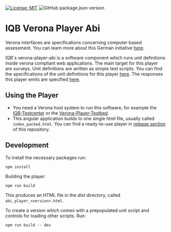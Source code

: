 [![License: MIT](https://img.shields.io/badge/License-MIT-yellow.svg?style=flat-square)](https://opensource.org/licenses/MIT)
![GitHub package.json version](https://img.shields.io/github/package-json/v/iqb-berlin/verona-player-abi?style=flat-square)

# IQB Verona Player Abi
Verona interfaces are specifications concerning computer based assessment. You can learn
more about this German initiative [here](https://github.com/verona-interfaces/introduction).

IQB`s verona-player-abi is a software component which runs unit definitions inside verona
compliant web applications. The main target for this player are surveys. Unit
definitions are written as simple text scripts. You can find the specifications of the unit definitions
for this player [here](https://github.com/iqb-berlin/verona-data-specifications/blob/main/unit-defs/manual_iqb-scripted.md).
The responses this player emits are specified [here](https://github.com/iqb-berlin/verona-data-specifications/blob/main/responses/manual_iqb-key-value.md).

## Using the Player
* You need a Verona host system to run this software, for example the
[IQB-Testcenter](https://github.com/iqb-berlin/testcenter-setup) or the
[Verona-Player-Testbed](https://github.com/iqb-berlin/verona-player-testbed).
* This angular application builds to one single html file, usually called `index_packed.html`.
You can find a ready-to-use player in [release section](https://github.com/iqb-berlin/verona-player-abi/releases) of
this repository.

## Development

To install the necessary packages run:

```
npm install
```

Building the player:
```
npm run build
```

This produces an HTML file in the *dist* directory, called `abi_player_<version>.html`.

To create a version which comes with a prepopulated unit script and controls for loading other scripts. Run:
```
npm run build -- dev
```
